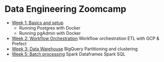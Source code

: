 # Data Engineering Zoomcamp

* [Week 1: Basics and setup](https://github.com/daurensd/zoomcamp/tree/main/week_1_basics_n_setup)
  - Running Postgres with Docker
  - Running pgAdmin with Docker
* [Week 2: Workflow Orchestration](https://github.com/daurensd/zoomcamp/tree/main/week_2_workflow_orchestration)
Workflow orchestration
ETL with GCP & Prefect
* [Week 3: Data Warehouse](https://github.com/daurensd/zoomcamp/tree/main/week_3_data_warehouse)
BigQuery
Partitioning and clustering
* [Week 5: Batch processing](https://github.com/daurensd/zoomcamp/tree/main/week_5_batch_processing)
Spark Dataframes
Spark SQL
